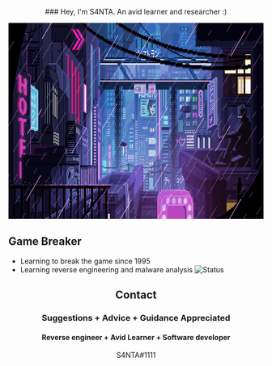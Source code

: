 
<p align="center">
    ### Hey, I'm S4NTA. An avid learner and researcher :)
</p>




<p align="center">
  <img width="870" height="388" src="https://github.com/S4NTADAY/S4NTADAY/blob/main/cyber.gif">
</p>


## Game Breaker
- Learning to break the game since 1995
- Learning reverse engineering and malware analysis
![Status](https://github-readme-stats.vercel.app/api?username=S4NTA&show_icons=true&hide_border=true&count_private=true&theme=buefy)


<h2 align="center">Contact</h2>
<h3 align="center">Suggestions + Advice + Guidance Appreciated </h3>
<h4 align="center">Reverse engineer + Avid Learner + Software developer</h4>
<p align="center">S4NTA#1111</p>


</pre><br>


